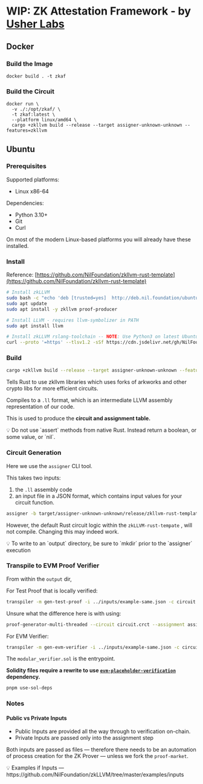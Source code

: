 # WIP: ZK Attestation Framework - by [Usher Labs](https://www.usher.so)

## Docker

### Build the Image

```shell
docker build . -t zkaf
```

### Build the Circuit

```shell
docker run \
  -v ./:/opt/zkaf/ \
  -t zkaf:latest \
  --platform linux/amd64 \
  cargo +zkllvm build --release --target assigner-unknown-unknown --features=zkllvm
```


## Ubuntu

### Prerequisites

Supported platforms:

- Linux x86-64

Dependencies:

- Python 3.10+
- Git
- Curl

On most of the modern Linux-based platforms you will already have these installed.

### Install

Reference: [https://github.com/NilFoundation/zkllvm-rust-template](https://github.com/NilFoundation/zkllvm-rust-template)

```bash
# Install zkLLVM
sudo bash -c "echo 'deb [trusted=yes]  http://deb.nil.foundation/ubuntu/ all main' >>/etc/apt/sources.list"
sudo apt update
sudo apt install -y zkllvm proof-producer

# Install LLVM - requires llvm-symbolizer in PATH
sudo apt install llvm

# Install zkLLVM rslang-toolchain -- NOTE: Use Python3 on latest Ubuntu versions.
curl --proto '=https' --tlsv1.2 -sSf https://cdn.jsdelivr.net/gh/NilFoundation/zkllvm@master/rslang-installer.py | python3 - --channel nightly
```

### Build

```bash
cargo +zkllvm build --release --target assigner-unknown-unknown --features=zkllvm
```

Tells Rust to use zkllvm libraries which uses forks of arkworks and other crypto libs for more efficient circuits.

Compiles to a `.ll` format, which is an intermediate LLVM assembly representation of our code.

This is used to produce the **circuit and assignment table.**

<aside>
💡 Do not use `assert` methods from native Rust. 
Instead return a boolean, or some value, or `nil`.
</aside>

### Circuit Generation

Here we use the `assigner` CLI tool.

This takes two inputs:

1. the `.ll` assembly code
2. an input file in a JSON format, which contains input values for your circuit function.

```bash
assigner -b target/assigner-unknown-unknown/release/zkllvm-rust-template.ll -i inputs/example.inp -t assignment.tbl -c circuit.crct -e pallas
```

However, the default Rust circuit logic within the `zkLLVM-rust-tempate` , will not compile. Changing this may indeed work.

<aside>
💡 To write to an `output` directory, be sure to `mkdir` prior to the `assigner` execution
</aside>

### Transpile to EVM Proof Verifier

From within the `output` dir,

For Test Proof that is locally verified:

```bash
transpiler -m gen-test-proof -i ../inputs/example-same.json -c circuit.crct -t assignment.tbl -e pallas -o ./
```

Unsure what the difference here is with using:

```bash
proof-generator-multi-threaded --circuit circuit.crct --assignment assignment.tbl --proof proof-2.bin
```

For EVM Verifier:

```bash
transpiler -m gen-evm-verifier -i ../inputs/example-same.json -c circuit.crct -t assignment.tbl -e pallas -o ./verifier
```

The `modular_verifier.sol` is the entrypoint.

**Solidity files require a rewrite to use [`evm-placeholder-verification`](https://github.com/NilFoundation/evm-placeholder-verification) dependency.**

```bash
pnpm use-sol-deps
```

### Notes

#### Public vs Private Inputs

- Public Inputs are provided all the way through to verification on-chain.
- Private Inputs are passed only into the assignment step

Both inputs are passed as files — therefore there needs to be an automation of process creation for the ZK Prover — unless we fork the `proof-market`.

<aside>
💡 Examples if Inputs — https://github.com/NilFoundation/zkLLVM/tree/master/examples/inputs
</aside>